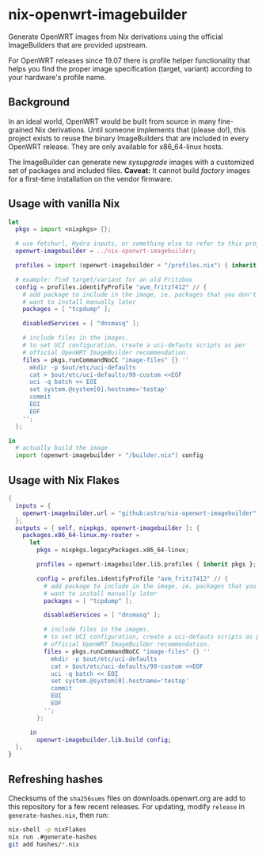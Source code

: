 # nix-openwrt-imagebuilder

Generate OpenWRT images from Nix derivations using the official
ImageBuilders that are provided upstream.

For OpenWRT releases since 19.07 there is profile helper functionality
that helps you find the proper image specification (target, variant)
according to your hardware's profile name.

## Background

In an ideal world, OpenWRT would be built from source in many
fine-grained Nix derivations. Until someone implements that (please
do!), this project exists to reuse the binary ImageBuilders that are
included in every OpenWRT release. They are only available for
x86_64-linux hosts.

The ImageBuilder can generate new *sysupgrade* images with a
customized set of packages and included files. **Caveat:** It cannot
build *factory* images for a first-time installation on the vendor
firmware.

## Usage with vanilla Nix

```nix
let
  pkgs = import <nixpkgs> {};

  # use fetchurl, Hydra inputs, or something else to refer to this project
  openwrt-imagebuilder = ../nix-openwrt-imagebuilder;

  profiles = import (openwrt-imagebuilder + "/profiles.nix") { inherit pkgs; };

  # example: find target/variant for an old Fritzbox
  config = profiles.identifyProfile "avm_fritz7412" // {
    # add package to include in the image, ie. packages that you don't
    # want to install manually later
    packages = [ "tcpdump" ];

    disabledServices = [ "dnsmasq" ];

    # include files in the images.
    # to set UCI configuration, create a uci-defauts scripts as per
    # official OpenWRT ImageBuilder recommendation.
    files = pkgs.runCommandNoCC "image-files" {} ''
      mkdir -p $out/etc/uci-defaults
      cat > $out/etc/uci-defaults/99-custom <<EOF
      uci -q batch << EOI
      set system.@system[0].hostname='testap'
      commit
      EOI
      EOF
    '';
  };

in
  # actually build the image
  import (openwrt-imagebuilder + "/builder.nix") config
```

## Usage with Nix Flakes

```nix
{
  inputs = {
    openwrt-imagebuilder.url = "github:astro/nix-openwrt-imagebuilder";
  };
  outputs = { self, nixpkgs, openwrt-imagebuilder }: {
    packages.x86_64-linux.my-router =
      let
        pkgs = nixpkgs.legacyPackages.x86_64-linux;

        profiles = openwrt-imagebuilder.lib.profiles { inherit pkgs };

        config = profiles.identifyProfile "avm_fritz7412" // {
          # add package to include in the image, ie. packages that you don't
          # want to install manually later
          packages = [ "tcpdump" ];

          disabledServices = [ "dnsmasq" ];

          # include files in the images.
          # to set UCI configuration, create a uci-defauts scripts as per
          # official OpenWRT ImageBuilder recommendation.
          files = pkgs.runCommandNoCC "image-files" {} ''
            mkdir -p $out/etc/uci-defaults
            cat > $out/etc/uci-defaults/99-custom <<EOF
            uci -q batch << EOI
            set system.@system[0].hostname='testap'
            commit
            EOI
            EOF
          '';
        };

      in
        openwrt-imagebuilder.lib.build config;
  };
}
```

## Refreshing hashes

Checksums of the `sha256sums` files on downloads.openwrt.org are add
to this repository for a few recent releases. For updating, modify
`release` in `generate-hashes.nix`, then run:

```bash
nix-shell -p nixFlakes
nix run .#generate-hashes
git add hashes/*.nix
```
